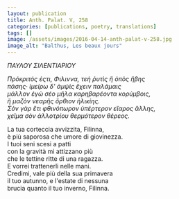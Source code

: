 ```yaml
---
layout: publication
title: Anth. Palat. V, 258
categories: [publications, poetry, translations]
tags: []
image: /assets/images/2016-04-14-anth-palat-v-258.jpg
image_alt: "Balthus, Les beaux jours"
---
```


<p><em>ΠΑΥΛΟΥ ΣΙΛΕΝΤΙΑΡΙΟΥ</em></p>

<p><em>Πρόκριτός ἐςτι, Φιλιννα, τεὴ ῥυτὶς ἢ ὀπὸς ἥβης<br />
πάσης· ἱμείρω δ' ἀμψὶς ἔχειν παλάμαις<br />
μάλλον έγὼ σέο μῆλα καρηβαρέοντα κορύμβοις,<br />
ἤ μαζὸν νεαρῆς ὄρθιον ἡλικίης.<br />
Σὸν γὰρ ἒτι φθινόπωρον ὑπέρτερον εἲαρος ἂλλης,<br />
χεῖμα σὸν ἀλλοτρίου θερμότερον θέρεος.</em></p>

<p>La tua corteccia avvizzita, Filinna,<br />
è più saporosa che umore di giovinezza.<br />
I tuoi seni scesi a patti<br />
con la gravità mi attizzano più<br />
che le tettine ritte di una ragazza.<br />
E vorrei trattenerli nelle mani.<br />
Credimi, vale più della sua primavera<br />
il tuo autunno, e l'estate di nessuna<br />
brucia quanto il tuo inverno, Filinna.</p>
